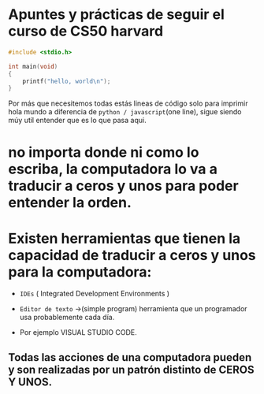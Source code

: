 # Apuntes y prácticas de seguir el curso de CS50 harvard

```c
#include <stdio.h>

int main(void)
{
	printf("hello, world\n");
}
```

Por más que necesitemos todas estás lineas de código solo para imprimir hola mundo a diferencia de `python / javascript`(one line), sigue siendo múy util entender que es lo que pasa aqui.

# no importa donde ni como lo escriba, la computadora lo va a traducir a ceros y unos para poder entender la orden.

# Existen herramientas que tienen la capacidad de traducir a ceros y unos para la computadora:

- `IDEs` ( Integrated Development Environments )

- `Editor de texto` ->(simple program) herramienta que un programador usa probablemente cada día.

- Por ejemplo VISUAL STUDIO CODE.

## Todas las acciones de una computadora pueden y son realizadas por un patrón distinto de CEROS Y UNOS.
